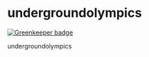 undergroundolympics
===================

[![Greenkeeper badge](https://badges.greenkeeper.io/simonmcmanus/undergroundolympics.svg)](https://greenkeeper.io/)

undergroundolympics